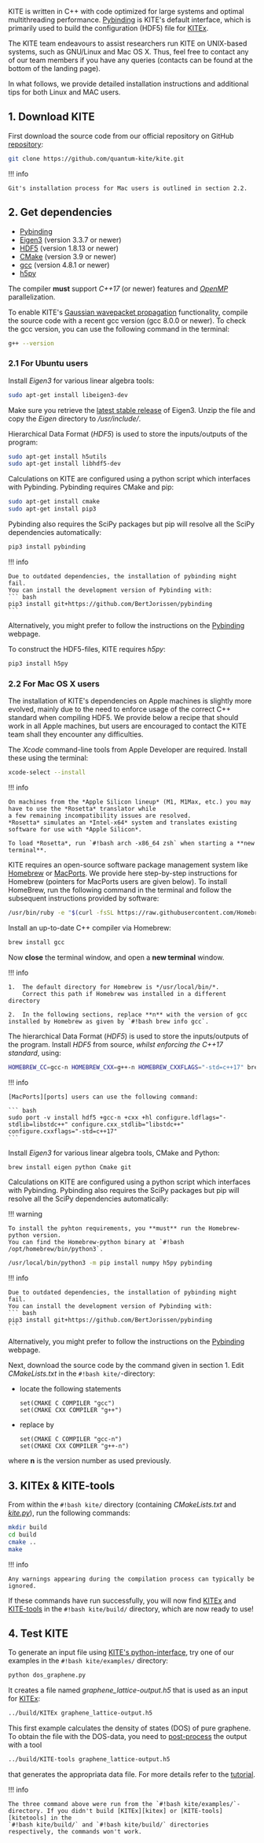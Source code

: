 KITE is written in C++ with code optimized for large systems and optimal multithreading performance. 
[Pybinding][pybinding] is KITE's default interface, 
which is primarily used to build the configuration (HDF5) file for [KITEx].

The KITE team endeavours to assist researchers run KITE on UNIX-based systems, such as GNU/Linux and Mac OS X.
Thus, feel free to contact any of our team members if you have any queries (contacts can be found at the bottom of the landing page). 

In what follows, we provide detailed installation instructions and additional tips for both Linux and MAC users. 

## 1. Download KITE

First download the source code from our official repository on GitHub [repository][repository]:

``` bash
git clone https://github.com/quantum-kite/kite.git
```

!!! info
   
    Git's installation process for Mac users is outlined in section 2.2.


## 2. Get dependencies

* [Pybinding][pybinding]
* [Eigen3][eigen3] (version 3.3.7 or newer)
* [HDF5][hdf5] (version 1.8.13 or newer)
* [CMake][cmake] (version 3.9 or newer)
* [gcc][gcc] (version 4.8.1 or newer)
* [h5py][h5py]

The compiler **must** support *C++17* (or newer) features and [*OpenMP*][openmp] parallelization.


To enable KITE's [Gaussian wavepacket propagation][calculation-gaussian_wave_packet] functionality, compile the source code with a recent gcc version
(gcc 8.0.0 or newer).
To check the gcc version, you can use the following command in the terminal:

``` bash
g++ --version
```

### 2.1 For Ubuntu users

Install *Eigen3* for various linear algebra tools:

``` bash
sudo apt-get install libeigen3-dev
```

Make sure you retrieve the [latest stable release][eigen3] of Eigen3. Unzip the file and copy the *Eigen* directory to */usr/include/*.

Hierarchical Data Format (*HDF5*) is used to store the inputs/outputs of the program:

``` bash
sudo apt-get install h5utils
sudo apt-get install libhdf5-dev
```

Calculations on KITE are configured using a python script which interfaces with Pybinding.
Pybinding requires CMake and pip:

``` bash
sudo apt-get install cmake
sudo apt-get install pip3
```

Pybinding also requires the SciPy packages but pip will resolve all the SciPy dependencies automatically:

``` bash
pip3 install pybinding
```

!!! info

    Due to outdated dependencies, the installation of pybinding might fail.
    You can install the development version of Pybinding with:
    ``` bash
    pip3 install git+https://github.com/BertJorissen/pybinding
    ```

Alternatively, you might prefer to follow the instructions on the [Pybinding][pybinding] webpage.

To construct the HDF5-files, KITE requires *h5py*: 

``` bash
pip3 install h5py
```

### 2.2 For Mac OS X users

The installation of KITE's dependencies on Apple machines is slightly more evolved, mainly due to the need to enforce usage of the  correct C++ standard when compiling HDF5. We provide below a recipe that should work in all Apple machines, but users are encouraged to contact the KITE team shall they encounter any difficulties.  

The *Xcode* command-line tools from Apple Developer are required.  Install these using the terminal:

``` bash
xcode-select --install
```


!!! info

    On machines from the *Apple Silicon lineup* (M1, M1Max, etc.) you may have to use the *Rosetta* translator while
    a few remaining incompatibility issues are resolved.
    *Rosetta* simulates an *Intel-x64* system and translates existing software for use with *Apple Silicon*.
    
    To load *Rosetta*, run `#!bash arch -x86_64 zsh` when starting a **new terminal**.

KITE requires an open-source software package management system like [Homebrew][homebrew] or [MacPorts][ports]. We provide here step-by-step instructions for Homebrew (pointers for MacPorts users are given below). To install HomeBrew, run the following command in the terminal and follow the subsequent instructions provided by software:

``` bash
/usr/bin/ruby -e "$(curl -fsSL https://raw.githubusercontent.com/Homebrew/install/master/install)"
```

Install an up-to-date C++ compiler via Homebrew:

``` bash
brew install gcc
```

Now **close** the terminal window, and open a **new terminal** window.

!!! info
    
    1.  The default directory for Homebrew is */usr/local/bin/*.
        Correct this path if Homebrew was installed in a different directory
    
    2.  In the following sections, replace **n** with the version of gcc installed by Homebrew as given by `#!bash brew info gcc`.


The hierarchical Data Format (*HDF5*) is used to store the inputs/outputs of the program. Install *HDF5* from source, _whilst enforcing the C++17 standard_, using:

``` bash
HOMEBREW_CC=gcc-n HOMEBREW_CXX=g++-n HOMEBREW_CXXFLAGS="-std=c++17" brew install hdf5 --build-from-source
```

!!! info
    
    [MacPorts][ports] users can use the following command:

    ``` bash
    sudo port -v install hdf5 +gcc-n +cxx +hl configure.ldflags="-stdlib=libstdc++" configure.cxx_stdlib="libstdc++" configure.cxxflags="-std=c++17" 
    ```

Install *Eigen3* for various linear algebra tools, CMake and Python:

``` bash
brew install eigen python Cmake git
```

Calculations on KITE are configured using a python script which interfaces with Pybinding.
Pybinding also requires the SciPy packages but pip will resolve all the SciPy dependencies automatically:

!!! warning

    To install the pyhton requirements, you **must** run the Homebrew-python version.
    You can find the Homebrew-python binary at `#!bash /opt/homebrew/bin/python3`.

``` bash
/usr/local/bin/python3 -m pip install numpy h5py pybinding
```

!!! info

    Due to outdated dependencies, the installation of pybinding might fail.
    You can install the development version of Pybinding with:
    ``` bash
    pip3 install git+https://github.com/BertJorissen/pybinding
    ```

Alternatively, you might prefer to follow the instructions on the [Pybinding][pybinding] webpage.

Next, download the source code by the command given in section 1.
Edit *CMakeLists.txt* in the `#!bash kite/`-directory:

* locate the following statements
  ```
  set(CMAKE C COMPILER "gcc")
  set(CMAKE CXX COMPILER "g++")
  ```

* replace by
  ```
  set(CMAKE C COMPILER "gcc-n")
  set(CMAKE CXX COMPILER "g++-n")
  ```

where **n** is the version number as used previously.

## 3. KITEx & KITE-tools
From within the `#!bash kite/` directory (containing *CMakeLists.txt* and [*kite.py*][kitepython]), run the following commands:

``` bash
mkdir build
cd build
cmake ..
make
```

!!! info

    Any warnings appearing during the compilation process can typically be ignored.

If these commands have run successfully, you will now find [KITEx][kitex] and [KITE-tools][kitetools]  in the `#!bash kite/build/` directory, which are now ready to use!


## 4. Test KITE

To generate an input file using [KITE's python-interface][kitepython], try one of our examples in the `#!bash kite/examples/` directory:

``` bash
python dos_graphene.py
```

It creates a file named *graphene_lattice-output.h5* that is used as an input for [KITEx][kitex]:

``` bash
../build/KITEx graphene_lattice-output.h5
```

This first example calculates the density of states (DOS) of pure graphene.
To obtain the file with the DOS-data, you need to [post-process][kitetools] the output with a tool 

``` bash
../build/KITE-tools graphene_lattice-output.h5
```

that generates the appropriata data file. For more details refer to the [tutorial][tutorial].

!!! info

    The three command above were run from the `#!bash kite/examples/`-directory. If you didn't build [KITEx][kitex] or [KITE-tools][kitetools] in the
    `#!bash kite/build/` and `#!bash kite/build/` directories respectively, the commands won't work.

[repository]: https://github.com/quantum-kite/kite
[eigen3]: https://eigen.tuxfamily.org/
[cmake]: https://cmake.org/
[gcc]: https://gcc.gnu.org/
[h5py]: https://www.h5py.org/
[calculation-gaussian_wave_packet]: api/kite.md#calculation-gaussian_wave_packet
[hdf5]: https://www.hdfgroup.org/
[openmp]: https://gcc.gnu.org/onlinedocs/libgomp/
[homebrew]: https://brew.sh/
[ports]: https://www.macports.org 
[pybinding]: https://docs.pybinding.site/en/stable/install/quick.html
[tutorial]: documentation/index.md
[kitepython]: api/kite.md
[kitex]: api/kitex.md
[kitetools]: api/kite-tools.md


